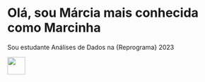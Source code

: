 # Olá, sou Márcia mais conhecida como Marcinha


Sou estudante Análises de Dados na {Reprograma} 2023





<img src="https://cdn.jsdelivr.net/gh/devicons/devicon/icons/git/git-original.svg" width="40"/>
